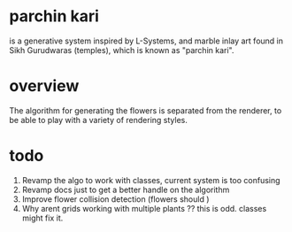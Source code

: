 # parchin kari
is a generative system inspired by L-Systems, and marble inlay art found in Sikh Gurudwaras (temples), which is known as "parchin kari". 

# overview
The algorithm for generating the flowers is separated from the renderer, to be able to play with a variety of rendering styles. 


# todo
1. Revamp the algo to work with classes, current system is too confusing
2. Revamp docs just to get a better handle on the algorithm
3. Improve flower collision detection (flowers should )
4. Why arent grids working with multiple plants ?? this is odd. classes might fix it.
